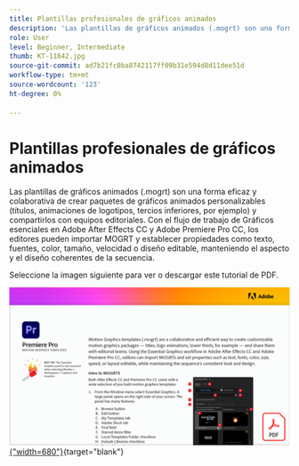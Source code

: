 ```yaml
---
title: Plantillas profesionales de gráficos animados
description: 'Las plantillas de gráficos animados (.mogrt) son una forma eficaz y colaborativa de crear paquetes de gráficos animados personalizables: títulos, animaciones de logotipos, tercios inferiores y compartirlos con equipos editoriales'
role: User
level: Beginner, Intermediate
thumb: KT-11642.jpg
source-git-commit: ad7b21fc0ba8742117ff09b31e594d8d11dee51d
workflow-type: tm+mt
source-wordcount: '123'
ht-degree: 0%

---
```


# Plantillas profesionales de gráficos animados

Las plantillas de gráficos animados (.mogrt) son una forma eficaz y colaborativa de crear paquetes de gráficos animados personalizables (títulos, animaciones de logotipos, tercios inferiores, por ejemplo) y compartirlos con equipos editoriales. Con el flujo de trabajo de Gráficos esenciales en Adobe After Effects CC y Adobe Premiere Pro CC, los editores pueden importar MOGRT y establecer propiedades como texto, fuentes, color, tamaño, velocidad o diseño editable, manteniendo el aspecto y el diseño coherentes de la secuencia.

Seleccione la imagen siguiente para ver o descargar este tutorial de PDF.

[![Imagen de la primera página del tutorial](assets/MORGTs.png){&quot;width=680&quot;}](assets/Adobe-Premiere-Pro-Motion-Graphics-Templates.pdf){target=&quot;blank&quot;}
